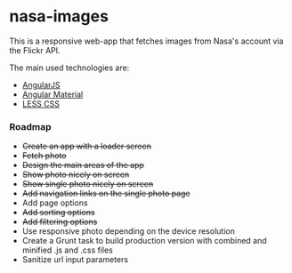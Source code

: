 # nasa-images

This is a responsive web-app that fetches images from Nasa's account via the Flickr API.

The main used technologies are:
 - [AngularJS](https://angularjs.org/)
 - [Angular Material](https://material.angularjs.org/)
 - [LESS CSS](http://lesscss.org/)

### Roadmap

 - ~~Create an app with a loader screen~~
 - ~~Fetch photo~~
 - ~~Design the main areas of the app~~
 - ~~Show photo nicely on screen~~
 - ~~Show single photo nicely on screen~~
 - ~~Add navigation links on the single photo page~~
 - Add page options
 - ~~Add sorting options~~
 - ~~Add filtering options~~
 - Use responsive photo depending on the device resolution
 - Create a Grunt task to build production version with combined and minified .js and .css files
 - Sanitize url input parameters